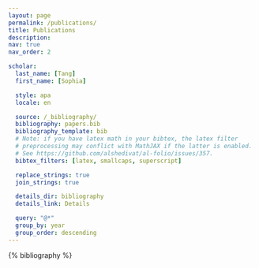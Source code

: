 ```yaml
---
layout: page
permalink: /publications/
title: Publications
description:  
nav: true
nav_order: 2

scholar:
  last_name: [Tang]
  first_name: [Sophia]

  style: apa
  locale: en

  source: /_bibliography/
  bibliography: papers.bib
  bibliography_template: bib
  # Note: if you have latex math in your bibtex, the latex filter
  # preprocessing may conflict with MathJAX if the latter is enabled.
  # See https://github.com/alshedivat/al-folio/issues/357.
  bibtex_filters: [latex, smallcaps, superscript]

  replace_strings: true
  join_strings: true

  details_dir: bibliography
  details_link: Details

  query: "@*"
  group_by: year
  group_order: descending
---
```


<!-- _pages/publications.md -->

<!-- Bibsearch Feature -->

<div class="publications">

{% bibliography %}

</div>
